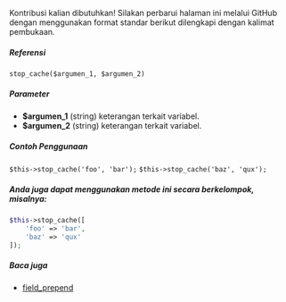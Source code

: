 Kontribusi kalian dibutuhkan!
Silakan perbarui halaman ini melalui GitHub dengan menggunakan format standar berikut dilengkapi dengan kalimat pembukaan.

##### Referensi

`stop_cache($argumen_1, $argumen_2)`

##### Parameter
* **$argumen_1** (string) keterangan terkait variabel.
* **$argumen_2** (string) keterangan terkait variabel.

##### Contoh Penggunaan
`$this->stop_cache('foo', 'bar');`
`$this->stop_cache('baz', 'qux');`


##### Anda juga dapat menggunakan metode ini secara berkelompok, misalnya:
```php
$this->stop_cache([
    'foo' => 'bar',
    'baz' => 'qux'
]);
```

##### Baca juga
* [field_prepend](./field_prepend)
